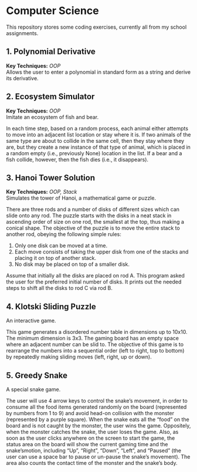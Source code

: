 # Computer Science
This repository stores some coding exercises, currently all from my school assignments.
## 1. Polynomial Derivative
**Key Techniques:** *OOP*  
Allows the user to enter a polynomial in standard form as a string and derive its derivative.
## 2. Ecosystem Simulator
**Key Techniques:** *OOP*  
Imitate an ecosystem of fish and bear.

In each time step, based on a random process, each animal either attempts to move into an adjacent list location or stay where it is. If two animals of the same type are about to collide in the same cell, then they stay where they are, but they create a new instance of that type of animal, which is placed in a random empty (i.e., previously None) location in the list. If a bear and a fish collide, however, then the fish dies (i.e., it disappears).
## 3. Hanoi Tower Solution
**Key Techniques:** *OOP, Stack*  
Simulates the tower of Hanoi, a mathematical game or puzzle.

There are three rods and a number of disks of different sizes which can slide onto any rod. The puzzle starts with the disks in a neat stack in ascending order of size on one rod, the smallest at the top, thus making a conical shape. The objective of the puzzle is to move the entire stack to
another rod, obeying the following simple rules: 

  1. Only one disk can be moved at a time.
  2. Each move consists of taking the upper disk from one of the stacks and placing it on top of another stack.
  3. No disk may be placed on top of a smaller disk.
     
Assume that initially all the disks are placed on rod A. This program asked the user for the preferred initial number of disks. It prints out the needed steps to shift all the disks to rod C via rod B.
## 4. Klotski Sliding Puzzle

An interactive game.

This game generates a disordered number table in dimensions up to 10x10. The minimum dimension is 3x3. The gaming board has an empty space where an adjacent number can be slid to. The objective of this game is to rearrange the numbers into a sequential order (left to right, top to bottom) by repeatedly making sliding moves (left, right, up or down).
## 5. Greedy Snake
A special snake game. 

The user will use 4 arrow keys to control the snake’s movement, in order to consume all the food items generated randomly on the board (represented by numbers from 1 to 9) and avoid head-on collision with the monster (represented by a purple square). When the snake eats all the “food” on the board and is not caught by the monster, the user wins the game. Oppositely, when the monster catches the snake, the user loses the game. Also, as soon as the user clicks anywhere on the screen to start the game, the status area on the board will show the current gaming time and the snake’smotion, including “Up”, “Right”, “Down”, “Left”, and “Paused” (the user can use a space bar to pause or un-pause the snake’s movement). The area also counts the contact time of the monster and the snake’s body.





